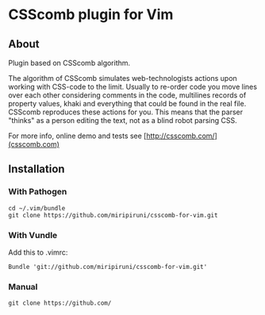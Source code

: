 # CSScomb plugin for Vim

## About
Plugin based on CSScomb algorithm.

The algorithm of CSScomb simulates web-technologists actions upon working with CSS-code to the limit. Usually to re-order code you move lines over each other considering comments in the code, multilines records of property values, khaki and everything that could be found in the real file. CSScomb reproduces these actions for you. This means that the parser "thinks" as a person editing the text, not as a blind robot parsing CSS.

For more info, online demo and tests see [http://csscomb.com/](csscomb.com)

## Installation

### With Pathogen

```
cd ~/.vim/bundle
git clone https://github.com/miripiruni/csscomb-for-vim.git
```

### With Vundle
Add this to .vimrc:
```
Bundle 'git://github.com/miripiruni/csscomb-for-vim.git'
```

### Manual
```
git clone https://github.com/
```
